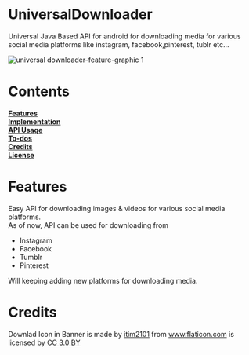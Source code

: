# UniversalDownloader
Universal Java Based API for android for downloading media for various social media platforms like instagram, facebook,pinterest, tublr etc...  

![universal downloader-feature-graphic 1](https://user-images.githubusercontent.com/41512314/48570611-b935a900-e92a-11e8-9ced-64b1063d2bbe.png)  

#  Contents 
**[Features](#features)**  
**[Implementation](#implementation)**   
**[API Usage](#api-usage)**  
**[To-dos](#to-dos)**   
**[Credits](#credits)**   
**[License](#license)**    


# Features   
Easy API for downloading images & videos for various social media platforms.  
As of now, API can be used for downloading from   
* Instagram
* Facebook
* Tumblr
* Pinterest  

Will keeping adding new platforms for downloading media.

# Credits  
Downlad Icon in Banner is made by <a href="https://www.flaticon.com/authors/itim2101" title="itim2101">itim2101</a> from <a href="https://www.flaticon.com/" title="Flaticon">www.flaticon.com</a> is licensed by <a href="http://creativecommons.org/licenses/by/3.0/" title="Creative Commons BY 3.0" target="_blank">CC 3.0 BY</a></div>

